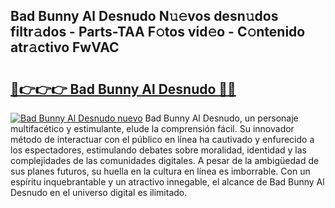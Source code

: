 ## Bad Bunny Al Desnudo N𝚞𝚎vos desn𝚞dos filtr𝚊dos - Parts-TAA F𝚘tos vid𝚎o - C𝚘ntenido atr𝚊ctivo FwVAC

# <h2><a href="http://mbb7zwq.tromn.icu/?c=Bad+Bunny+Al+Desnudo">🔗👉👉👉 Bad Bunny Al Desnudo 🔗🔗</a></h2>

[![Bad Bunny Al Desnudo nuevo](https://i.imgur.com/pEAQMta.gif)](http://mbb7zwq.tromn.icu/?c=Bad+Bunny+Al+Desnudo)
Bad Bunny Al Desnudo, un personaje multifacético y estimulante, elude la comprensión fácil. Su innovador método de interactuar con el público en línea ha cautivado y enfurecido a los espectadores, estimulando debates sobre moralidad, identidad y las complejidades de las comunidades digitales. A pesar de la ambigüedad de sus planes futuros, su huella en la cultura en línea es imborrable. Con un espíritu inquebrantable y un atractivo innegable, el alcance de Bad Bunny Al Desnudo en el universo digital es ilimitado.
